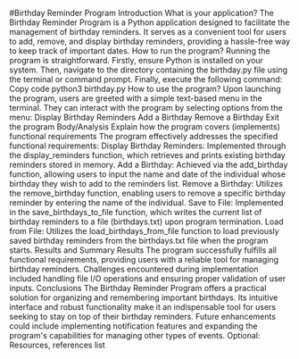 #Birthday Reminder Program
Introduction
What is your application?
The Birthday Reminder Program is a Python application designed to facilitate the management of birthday reminders. It serves as a convenient tool for users to add, remove, and display birthday reminders, providing a hassle-free way to keep track of important dates.
How to run the program?
Running the program is straightforward. Firstly, ensure Python is installed on your system. Then, navigate to the directory containing the birthday.py file using the terminal or command prompt. Finally, execute the following command:
Copy code
python3 birthday.py
How to use the program?
Upon launching the program, users are greeted with a simple text-based menu in the terminal. They can interact with the program by selecting options from the menu:
Display Birthday Reminders
Add a Birthday
Remove a Birthday
Exit the program
Body/Analysis
Explain how the program covers (implements) functional requirements
The program effectively addresses the specified functional requirements:
Display Birthday Reminders: Implemented through the display_reminders function, which retrieves and prints existing birthday reminders stored in memory.
Add a Birthday: Achieved via the add_birthday function, allowing users to input the name and date of the individual whose birthday they wish to add to the reminders list.
Remove a Birthday: Utilizes the remove_birthday function, enabling users to remove a specific birthday reminder by entering the name of the individual.
Save to File: Implemented in the save_birthdays_to_file function, which writes the current list of birthday reminders to a file (birthdays.txt) upon program termination.
Load from File: Utilizes the load_birthdays_from_file function to load previously saved birthday reminders from the birthdays.txt file when the program starts.
Results and Summary
Results
The program successfully fulfills all functional requirements, providing users with a reliable tool for managing birthday reminders. Challenges encountered during implementation included handling file I/O operations and ensuring proper validation of user inputs.
Conclusions
The Birthday Reminder Program offers a practical solution for organizing and remembering important birthdays. Its intuitive interface and robust functionality make it an indispensable tool for users seeking to stay on top of their birthday reminders. Future enhancements could include implementing notification features and expanding the program's capabilities for managing other types of events.
Optional: Resources, references list
